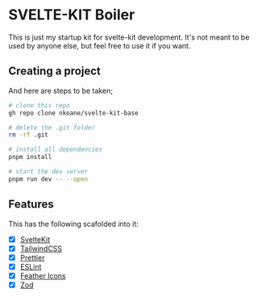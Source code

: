 # SVELTE-KIT Boiler

This is just my startup kit for svelte-kit development. It's not meant to be used by anyone else, but feel free to use it if you want.

## Creating a project

And here are steps to be taken;

```bash
# clone this repo
gh repo clone nkoane/svelte-kit-base

# delete the .git folder
rm -rf .git

# install all dependencies
pnpm install

# start the dev server
pnpm run dev -- --open

```

## Features

This has the following scafolded into it:

- [x] [SvelteKit](https://kit.svelte.dev/)
- [x] [TailwindCSS](https://tailwindcss.com/)
- [x] [Prettier](https://prettier.io/)
- [x] [ESLint](https://eslint.org/)
- [x] [Feather Icons](https://feathericons.com/)
- [x] [Zod](https://zod.dev)
